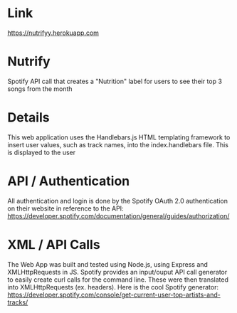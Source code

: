 # Link
https://nutrifyy.herokuapp.com

# Nutrify
Spotify API call that creates a "Nutrition" label for users to see their top 3 songs from the month

# Details
This web application uses the Handlebars.js HTML templating framework to insert user values, such as track names, into the index.handlebars file. This is displayed to the user

# API / Authentication
All authentication and login is done by the Spotify OAuth 2.0 authentication on their website in reference to the API: https://developer.spotify.com/documentation/general/guides/authorization/

# XML / API Calls
The Web App was built and tested using Node.js, using Express and XMLHttpRequests in JS. Spotify provides an input/ouput API call generator to easily create curl calls for the command line. These were then translated into XMLHttpRequests (ex. headers). Here is the cool Spotify generator: https://developer.spotify.com/console/get-current-user-top-artists-and-tracks/
